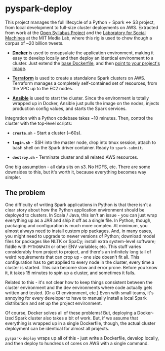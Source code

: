 
# pyspark-deploy

This project manages the full lifecycle of a Python + Spark <-> S3 project, from local development to full-size cluster deployments on AWS. Extracted from work at the [Open Syllabus Project](http://explorer.opensyllabusproject.org/) and the [Laboratory for Social Machines](http://socialmachines.org/) at the MIT Media Lab, where this rig is used to chew though a corpus of ~20 billion tweets.

- [**Docker**](https://www.docker.com/) is used to encapsulate the application environment, making it easy to develop locally and then deploy an identical environment to a cluster. Just extend the [base Dockerfile](docker/Dockerfile), and then [point to your project's image](config/ansible/local.yml.changeme#L5).

- [**Terraform**](https://www.terraform.io/) is used to create a standalone Spark clusters on AWS. Terraform manages a completely self-contained set of resources, from the VPC up to the EC2 nodes.

- [**Ansible**](https://www.ansible.com/) is used to start the cluster. Since the environment is totally wrapped up in Docker, Ansible just pulls the image on the nodes, injects production config values, and starts the Spark services.

Integration with a Python codebase takes ~10 minutes. Then, control the cluster with the top-level scripts:

- **`create.sh`** - Start a cluster (~60s).

- **`login.sh`** - SSH into the master node, drop into tmux session, attach to bash shell on the Spark driver container. Ready to `spark-submit`.

- **`destroy.sh`** - Terminate cluster and all related AWS resources.

One big assumption - all data sits on s3. No HDFS, etc. There are some downsides to this, but it's worth it, because everything becomes way simpler.

## The problem

One difficulty of writing Spark applications in Python is that there isn't a clear story about how the Python application environment should be deployed to clusters. In Scala / Java, this isn't an issue - you can just wrap everything up as a JAR and ship it off as a single file. In Python, though, packaging and configuration is much more complex. At minimum, you almost always need to install custom pip packages. And, in many cases, you might need to upgrade to newer versions of Python; download model files for packages like NLTK or SpaCy; install extra system-level software; fiddle with `PYTHONPATH` or other ENV variables; etc. This stuff varies considerably from project to project, and there's an infinitely long tail of weird requirements that can crop up - one size doesn't fit all. This configuration has to get applied to every node in the cluster, every time a cluster is started. This can become slow and error prone. Before you know it, it takes 15 minutes to spin up a cluster, and sometimes it fails.

Related to this - it's not clear how to keep things consistent between the cluster environment and the dev environments where code actually gets written and tested. (Or a CI environment, etc.) Even with small teams, it's annoying for every developer to have to manually install a local Spark distribution and set up the project environment.

Of course, Docker solves all of these problems! But, deploying a Docker-ized Spark cluster also takes a bit of work. But, if we assume that everything is wrapped up in a single Dockerfile, though, the actual cluster deployment can be identical for almost all projects.

`pyspark-deploy` wraps up all of this - just write a Dockerfile, develop locally, and then deploy to hundreds of cores on AWS with a single command.
